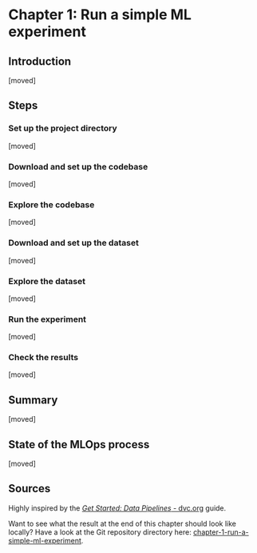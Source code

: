 # Chapter 1: Run a simple ML experiment

## Introduction

[moved]

## Steps

### Set up the project directory

[moved]

### Download and set up the codebase

[moved]

### Explore the codebase

[moved]

### Download and set up the dataset

[moved]

### Explore the dataset

[moved]

### Run the experiment

[moved]

### Check the results

[moved]

## Summary

[moved]

## State of the MLOps process

[moved]

## Sources

Highly inspired by the [_Get Started: Data Pipelines_ -
dvc.org](https://dvc.org/doc/start/data-management/data-pipelines) guide.

Want to see what the result at the end of this chapter should look like locally? Have a
look at the Git repository directory here:
[chapter-1-run-a-simple-ml-experiment](https://github.com/csia-pme/a-guide-to-mlops/tree/main/docs/the-guide/chapter-1-run-a-simple-ml-experiment).
